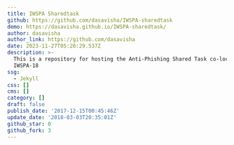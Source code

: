 ```yaml
---
title: IWSPA Sharedtask
github: https://github.com/dasavisha/IWSPA-sharedtask
demo: https://dasavisha.github.io/IWSPA-sharedtask/
author: dasavisha
author_link: https://github.com/dasavisha
date: 2023-11-27T05:20:29.537Z
description: >-
  This is a repository for hosting the Anti-Phishing Shared Task co-located with
  IWSPA-18
ssg:
  - Jekyll
css: []
cms: []
category: []
draft: false
publish_date: '2017-12-15T00:45:46Z'
update_date: '2018-03-03T20:35:01Z'
github_star: 0
github_fork: 3
---
```

